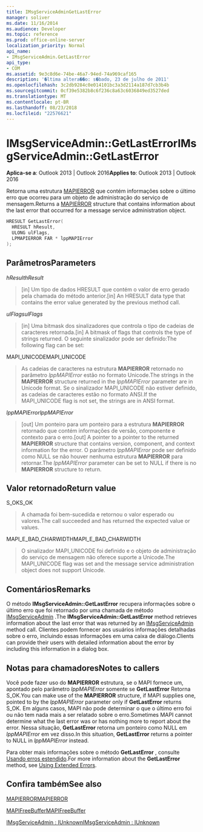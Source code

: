 ```yaml
---
title: IMsgServiceAdminGetLastError
manager: soliver
ms.date: 11/16/2014
ms.audience: Developer
ms.topic: reference
ms.prod: office-online-server
localization_priority: Normal
api_name:
- IMsgServiceAdmin.GetLastError
api_type:
- COM
ms.assetid: 9e3c8d6e-74be-46a7-94ed-74a969caf165
description: '�ltima altera��o: s�bado, 23 de julho de 2011'
ms.openlocfilehash: 3c2db9284c0e014101bc3a3d2114a187d7cb3b4b
ms.sourcegitcommit: 0cf39e5382b8c6f236c8a63c6036849ed3527ded
ms.translationtype: MT
ms.contentlocale: pt-BR
ms.lasthandoff: 08/23/2018
ms.locfileid: "22576621"
---
```

# <a name="imsgserviceadmingetlasterror"></a><span data-ttu-id="82e42-103">IMsgServiceAdmin::GetLastError</span><span class="sxs-lookup"><span data-stu-id="82e42-103">IMsgServiceAdmin::GetLastError</span></span>

  
  
<span data-ttu-id="82e42-104">**Aplica-se a**: Outlook 2013 | Outlook 2016</span><span class="sxs-lookup"><span data-stu-id="82e42-104">**Applies to**: Outlook 2013 | Outlook 2016</span></span> 
  
<span data-ttu-id="82e42-105">Retorna uma estrutura [MAPIERROR](mapierror.md) que contém informações sobre o último erro que ocorreu para um objeto de administração do serviço de mensagem.</span><span class="sxs-lookup"><span data-stu-id="82e42-105">Returns a [MAPIERROR](mapierror.md) structure that contains information about the last error that occurred for a message service administration object.</span></span> 
  
```cpp
HRESULT GetLastError(
  HRESULT hResult,
  ULONG ulFlags,
  LPMAPIERROR FAR * lppMAPIError
);
```

## <a name="parameters"></a><span data-ttu-id="82e42-106">Parâmetros</span><span class="sxs-lookup"><span data-stu-id="82e42-106">Parameters</span></span>

 <span data-ttu-id="82e42-107">_hResult_</span><span class="sxs-lookup"><span data-stu-id="82e42-107">_hResult_</span></span>
  
> <span data-ttu-id="82e42-108">[in] Um tipo de dados HRESULT que contém o valor de erro gerado pela chamada do método anterior.</span><span class="sxs-lookup"><span data-stu-id="82e42-108">[in] An HRESULT data type that contains the error value generated by the previous method call.</span></span>
    
 <span data-ttu-id="82e42-109">_ulFlags_</span><span class="sxs-lookup"><span data-stu-id="82e42-109">_ulFlags_</span></span>
  
> <span data-ttu-id="82e42-110">[in] Uma bitmask dos sinalizadores que controla o tipo de cadeias de caracteres retornada.</span><span class="sxs-lookup"><span data-stu-id="82e42-110">[in] A bitmask of flags that controls the type of strings returned.</span></span> <span data-ttu-id="82e42-111">O seguinte sinalizador pode ser definido:</span><span class="sxs-lookup"><span data-stu-id="82e42-111">The following flag can be set:</span></span>
    
<span data-ttu-id="82e42-112">MAPI_UNICODE</span><span class="sxs-lookup"><span data-stu-id="82e42-112">MAPI_UNICODE</span></span> 
  
> <span data-ttu-id="82e42-113">As cadeias de caracteres na estrutura **MAPIERROR** retornado no parâmetro _lppMAPIError_ estão no formato Unicode.</span><span class="sxs-lookup"><span data-stu-id="82e42-113">The strings in the **MAPIERROR** structure returned in the  _lppMAPIError_ parameter are in Unicode format.</span></span> <span data-ttu-id="82e42-114">Se o sinalizador MAPI_UNICODE não estiver definido, as cadeias de caracteres estão no formato ANSI.</span><span class="sxs-lookup"><span data-stu-id="82e42-114">If the MAPI_UNICODE flag is not set, the strings are in ANSI format.</span></span> 
    
 <span data-ttu-id="82e42-115">_lppMAPIError_</span><span class="sxs-lookup"><span data-stu-id="82e42-115">_lppMAPIError_</span></span>
  
> <span data-ttu-id="82e42-116">[out] Um ponteiro para um ponteiro para a estrutura **MAPIERROR** retornado que contém informações de versão, componente e contexto para o erro.</span><span class="sxs-lookup"><span data-stu-id="82e42-116">[out] A pointer to a pointer to the returned **MAPIERROR** structure that contains version, component, and context information for the error.</span></span> <span data-ttu-id="82e42-117">O parâmetro _lppMAPIError_ pode ser definido como NULL se não houver nenhuma estrutura **MAPIERROR** para retornar.</span><span class="sxs-lookup"><span data-stu-id="82e42-117">The  _lppMAPIError_ parameter can be set to NULL if there is no **MAPIERROR** structure to return.</span></span> 
    
## <a name="return-value"></a><span data-ttu-id="82e42-118">Valor retornado</span><span class="sxs-lookup"><span data-stu-id="82e42-118">Return value</span></span>

<span data-ttu-id="82e42-119">S_OK</span><span class="sxs-lookup"><span data-stu-id="82e42-119">S_OK</span></span> 
  
> <span data-ttu-id="82e42-120">A chamada foi bem-sucedida e retornou o valor esperado ou valores.</span><span class="sxs-lookup"><span data-stu-id="82e42-120">The call succeeded and has returned the expected value or values.</span></span>
    
<span data-ttu-id="82e42-121">MAPI_E_BAD_CHARWIDTH</span><span class="sxs-lookup"><span data-stu-id="82e42-121">MAPI_E_BAD_CHARWIDTH</span></span> 
  
> <span data-ttu-id="82e42-122">O sinalizador MAPI_UNICODE foi definido e o objeto de administração do serviço de mensagem não oferece suporte a Unicode.</span><span class="sxs-lookup"><span data-stu-id="82e42-122">The MAPI_UNICODE flag was set and the message service administration object does not support Unicode.</span></span>
    
## <a name="remarks"></a><span data-ttu-id="82e42-123">Comentários</span><span class="sxs-lookup"><span data-stu-id="82e42-123">Remarks</span></span>

<span data-ttu-id="82e42-124">O método **IMsgServiceAdmin::GetLastError** recupera informações sobre o último erro que foi retornado por uma chamada de método [IMsgServiceAdmin](imsgserviceadminiunknown.md) .</span><span class="sxs-lookup"><span data-stu-id="82e42-124">The **IMsgServiceAdmin::GetLastError** method retrieves information about the last error that was returned by an [IMsgServiceAdmin](imsgserviceadminiunknown.md) method call.</span></span> <span data-ttu-id="82e42-125">Clientes podem fornecer aos usuários informações detalhadas sobre o erro, incluindo essas informações em uma caixa de diálogo.</span><span class="sxs-lookup"><span data-stu-id="82e42-125">Clients can provide their users with detailed information about the error by including this information in a dialog box.</span></span> 
  
## <a name="notes-to-callers"></a><span data-ttu-id="82e42-126">Notas para chamadores</span><span class="sxs-lookup"><span data-stu-id="82e42-126">Notes to callers</span></span>

<span data-ttu-id="82e42-127">Você pode fazer uso do **MAPIERROR** estrutura, se o MAPI fornece um, apontado pelo parâmetro _lppMAPIError_ somente se **GetLastError** Retorna S_OK.</span><span class="sxs-lookup"><span data-stu-id="82e42-127">You can make use of the **MAPIERROR** structure, if MAPI supplies one, pointed to by the  _lppMAPIError_ parameter only if **GetLastError** returns S_OK.</span></span> <span data-ttu-id="82e42-128">Em alguns casos, MAPI não pode determinar o que o último erro foi ou não tem nada mais a ser relatado sobre o erro.</span><span class="sxs-lookup"><span data-stu-id="82e42-128">Sometimes MAPI cannot determine what the last error was or has nothing more to report about the error.</span></span> <span data-ttu-id="82e42-129">Nessa situação, **GetLastError** retorna um ponteiro como NULL em _lppMAPIError_ em vez disso.</span><span class="sxs-lookup"><span data-stu-id="82e42-129">In this situation, **GetLastError** returns a pointer to NULL in  _lppMAPIError_ instead.</span></span> 
  
<span data-ttu-id="82e42-130">Para obter mais informações sobre o método **GetLastError** , consulte [Usando erros estendido](mapi-extended-errors.md).</span><span class="sxs-lookup"><span data-stu-id="82e42-130">For more information about the **GetLastError** method, see [Using Extended Errors](mapi-extended-errors.md).</span></span>
  
## <a name="see-also"></a><span data-ttu-id="82e42-131">Confira também</span><span class="sxs-lookup"><span data-stu-id="82e42-131">See also</span></span>



[<span data-ttu-id="82e42-132">MAPIERROR</span><span class="sxs-lookup"><span data-stu-id="82e42-132">MAPIERROR</span></span>](mapierror.md)
  
[<span data-ttu-id="82e42-133">MAPIFreeBuffer</span><span class="sxs-lookup"><span data-stu-id="82e42-133">MAPIFreeBuffer</span></span>](mapifreebuffer.md)
  
[<span data-ttu-id="82e42-134">IMsgServiceAdmin : IUnknown</span><span class="sxs-lookup"><span data-stu-id="82e42-134">IMsgServiceAdmin : IUnknown</span></span>](imsgserviceadminiunknown.md)

